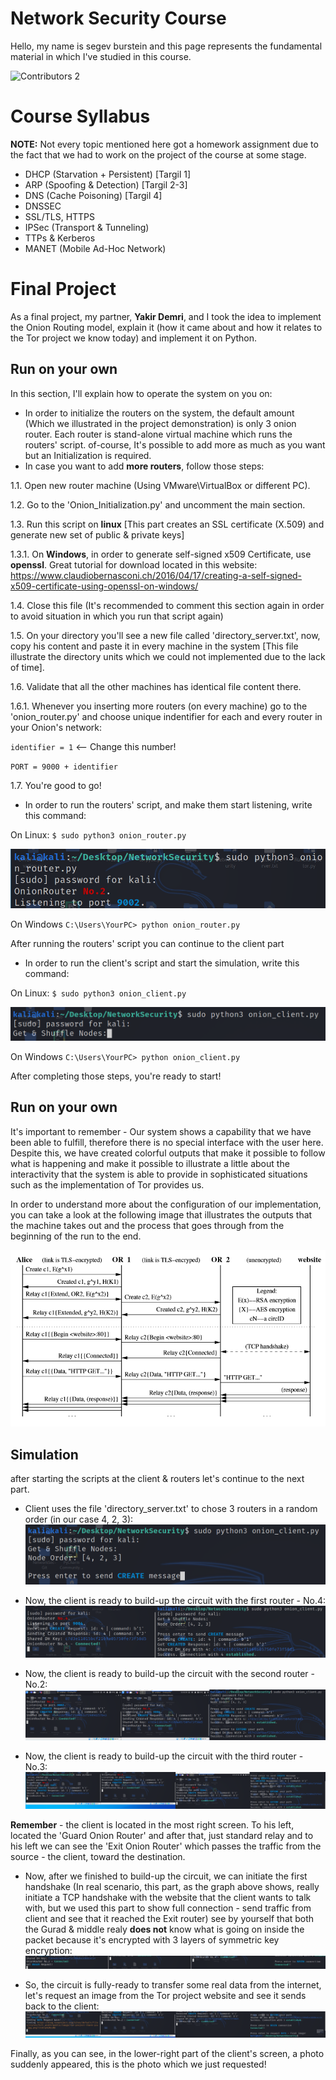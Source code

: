 # Network Security Course

Hello, my name is segev burstein and this page represents the fundamental material in which I've studied in this course. 

![Contributors 2](https://img.shields.io/badge/Contributors-2-brightgreen.svg)

# Course Syllabus

**NOTE:** Not every topic mentioned here got a homework assignment due to the fact that we had to work on the project of the course at some stage.

 - DHCP  (Starvation + Persistent)   [Targil 1]
 - ARP   (Spoofing & Detection)      [Targil 2-3]
 - DNS   (Cache Poisoning)           [Targil 4]
 - DNSSEC
 - SSL/TLS, HTTPS
 - IPSec (Transport & Tunneling)
 - TTPs & Kerberos
 - MANET (Mobile Ad-Hoc Network)

# Final Project

As a final project, my partner, **Yakir Demri**, and I took the idea to implement the Onion Routing model, explain it (how it came about and how it relates to the Tor project we know today) and implement it on Python.

## Run on your own
In this section, I'll explain how to operate the system on you on:
 - In order to initialize the routers on the system, the default amount (Which we illustrated in the project demonstration) is only 3 onion router. Each router is stand-alone virtual machine which runs the routers' script. of-course, It's possible to add more as much as you want but an Initialization is required.
 - In case you want to add **more routers**, follow those steps:
 
1.1. Open new router machine (Using VMware\VirtualBox or different PC).

1.2. Go to the 'Onion_Initialization.py' and uncomment the main section.

1.3. Run this script on **linux** [This part creates an SSL certificate (X.509) and generate new set of public & private keys]

1.3.1. On **Windows**, in order to generate self-signed x509 Certificate, use **openssl**. Great tutorial for download located in this website:
https://www.claudiobernasconi.ch/2016/04/17/creating-a-self-signed-x509-certificate-using-openssl-on-windows/

1.4. Close this file (It's recommended to comment this section again in order to avoid situation in which you run that script again) 

1.5. On your directory you'll see a new file called 'directory_server.txt', now, copy his content and paste it in every machine in the system [This file illustrate the directory units which we could not implemented due to the lack of time].

1.6. Validate that all the other machines has identical file content there.

1.6.1. Whenever you inserting more routers (on every machine) go to the 'onion_router.py' and choose unique indentifier for each and every router in your Onion's network: 


`identifier = 1` <-- Change this number!

`PORT = 9000 + identifier`

1.7. You're good to go!

 - In order to run the routers' script, and make them start listening, write this command:
 
On Linux: `$ sudo python3 onion_router.py`

![onion setup](https://github.com/Segev608/NetworkSecurityLab/blob/master/SimulationImg/router2setup.png)

On Windows `C:\Users\YourPC> python onion_router.py`

After running the routers' script you can continue to the client part

 - In order to run the client's script and start the simulation, write this command:
 
 On Linux: `$ sudo python3 onion_client.py`
 
 ![client setup](https://github.com/Segev608/NetworkSecurityLab/blob/master/SimulationImg/ClientSetup.png)
 
 On Windows `C:\Users\YourPC> python onion_client.py`
 
 After completing those steps, you're ready to start!
 ## Run on your own
It's important to remember - Our system shows a capability that we have been able to fulfill, therefore there is no special interface with the user here. Despite this, we have created colorful outputs that make it possible to follow what is happening and make it possible to illustrate a little about the interactivity that the system is able to provide in sophisticated situations such as the implementation of Tor provides us.

In order to understand more about the configuration of our implementation, you can take a look at the following image that illustrates the outputs that the machine takes out and the process that goes through from the beginning of the run to the end.

![Image of the procedure](https://github.com/Segev608/NetworkSecurityLab/blob/master/procedure.png)
## Simulation
after starting the scripts at the client & routers let's continue to the next part.
* Client uses the file 'directory_server.txt' to chose 3 routers in a random order (in our case 4, 2, 3):
![Shuffle completed](https://github.com/Segev608/NetworkSecurityLab/blob/master/SimulationImg/SuffleComplete.png)

* Now, the client is ready to build-up the circuit with the first router - No.4:
![1/3 circuit completed](https://github.com/Segev608/NetworkSecurityLab/blob/master/SimulationImg/CreateCreated1.png)

* Now, the client is ready to build-up the circuit with the second router - No.2:
![2/3 circuit completed](https://github.com/Segev608/NetworkSecurityLab/blob/master/SimulationImg/CreateCreated2.png)

* Now, the client is ready to build-up the circuit with the third router - No.3:
![3/3 circuit completed](https://github.com/Segev608/NetworkSecurityLab/blob/master/SimulationImg/CreateCreated3.png)

**Remember** - the client is located in the most right screen. To his left, located the 'Guard Onion Router' and after that, just standard relay and to his left we can see the 'Exit Onion Router' which passes the traffic from the source - the client, toward the destination.

* Now, after we finished to build-up the circuit, we can initiate the first handshake (In real scenario, this part, as the graph above shows, really initiate a TCP handshake with the website that the client wants to talk with, but we used this part to show full connection - send traffic from client and see that it reached the Exit router) see by yourself that both the Gurad & middle realy **does not** know what is going on inside the packet because it's encrypted with 3 layers of symmetric key encryption:
![Begin connection](https://github.com/Segev608/NetworkSecurityLab/blob/master/SimulationImg/BeginConnected.png)

* So, the circuit is fully-ready to transfer some real data from the internet, let's request an image from the Tor project website and see it sends back to the client:
![Begin connection](https://github.com/Segev608/NetworkSecurityLab/blob/master/SimulationImg/Data.png)

Finally, as you can see, in the lower-right part of the client's screen, a photo suddenly appeared, this is the photo which we just requested! 

